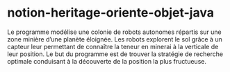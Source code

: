 # notion-heritage-oriente-objet-java

Le programme modélise une colonie de robots autonomes répartis sur une zone minière d’une
planète éloignée. Les robots explorent le sol grâce à un capteur leur permettant de connaître la
teneur en minerai à la verticale de leur position. Le but du programme est de trouver la stratégie
de recherche optimale conduisant à la découverte de la position la plus fructueuse.
